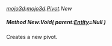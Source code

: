 _[mojo3d](../../modules/mojo3d/mojo3d-module.md):[mojo3d](../../modules/mojo3d/mojo3d-module.md).[Pivot](../../modules/mojo3d/mojo3d-pivot.md).New_
##### Method New:Void( parent:[Entity](../../modules/mojo3d/mojo3d-entity.md)=Null )
Creates a new pivot.
